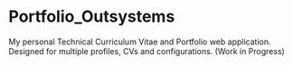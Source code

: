 # Portfolio_Outsystems
My personal Technical Curriculum Vitae and Portfolio web application. Designed for multiple profiles, CVs and configurations. (Work in Progress)

